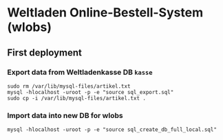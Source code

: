 # Weltladen Online-Bestell-System (wlobs)

## First deployment

### Export data from Weltladenkasse DB `kasse`

```
sudo rm /var/lib/mysql-files/artikel.txt
mysql -hlocalhost -uroot -p -e "source sql_export.sql"
sudo cp -i /var/lib/mysql-files/artikel.txt .
```

### Import data into new DB for wlobs

```
mysql -hlocalhost -uroot -p -e "source sql_create_db_full_local.sql"
```
